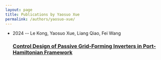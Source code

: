 ```yaml
---
layout: page
title: Publications by Yaosuo Xue
permalink: /authors/yaosuo-xue/
---
```


<ul class="post-list">
<li><span class='post-meta'>2024 -- Le Kong, Yaosuo Xue, Liang Qiao, Fei Wang</span><h3><a class='post-link' href='../../control-design-of-passive-grid-forming-inverters-in-port-hamiltonian-framework'>Control Design of Passive Grid-Forming Inverters in Port-Hamiltonian Framework</a></h3></li>

</ul>
